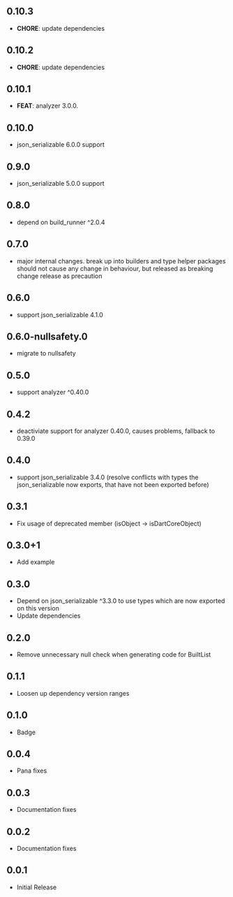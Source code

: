 ## 0.10.3

- **CHORE**: update dependencies

## 0.10.2

 - **CHORE**: update dependencies

## 0.10.1

 - **FEAT**: analyzer 3.0.0.

## 0.10.0

- json_serializable 6.0.0 support

## 0.9.0

- json_serializable 5.0.0 support

## 0.8.0

- depend on build_runner ^2.0.4

## 0.7.0

- major internal changes. break up into builders and type helper packages
  should not cause any change in behaviour, but released as breaking change release
  as precaution

## 0.6.0

- support json_serializable 4.1.0


## 0.6.0-nullsafety.0

- migrate to nullsafety

## 0.5.0

- support analyzer ^0.40.0


## 0.4.2

- deactiviate support for analyzer 0.40.0, causes problems, fallback to 0.39.0

## 0.4.0

- support json_serializable 3.4.0 (resolve conflicts with types the json_serializable now exports, that have not been exported before)

## 0.3.1

- Fix usage of deprecated member (isObject -> isDartCoreObject)

## 0.3.0+1

- Add example

## 0.3.0

- Depend on json_serializable ^3.3.0 to use types which are now exported on this version
- Update dependencies

## 0.2.0

- Remove unnecessary null check when generating code for BuiltList

## 0.1.1

- Loosen up dependency version ranges

## 0.1.0

- Badge

## 0.0.4 

- Pana fixes

## 0.0.3

- Documentation fixes


## 0.0.2

- Documentation fixes


## 0.0.1

- Initial Release
